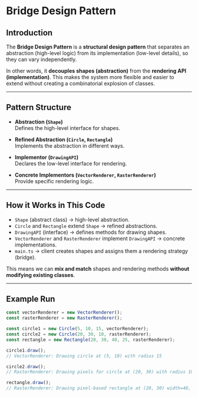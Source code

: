 # Bridge Design Pattern  

## Introduction  
The **Bridge Design Pattern** is a **structural design pattern** that separates an abstraction (high-level logic) from its implementation (low-level details), so they can vary independently.  

In other words, it **decouples shapes (abstraction)** from the **rendering API (implementation)**. This makes the system more flexible and easier to extend without creating a combinatorial explosion of classes.  

---

## Pattern Structure  

- **Abstraction (`Shape`)**  
  Defines the high-level interface for shapes.  

- **Refined Abstraction (`Circle`, `Rectangle`)**  
  Implements the abstraction in different ways.  

- **Implementor (`DrawingAPI`)**  
  Declares the low-level interface for rendering.  

- **Concrete Implementors (`VectorRenderer`, `RasterRenderer`)**  
  Provide specific rendering logic.  

---

## How it Works in This Code  

- `Shape` (abstract class) → high-level abstraction.  
- `Circle` and `Rectangle` extend `Shape` → refined abstractions.  
- `DrawingAPI` (interface) → defines methods for drawing shapes.  
- `VectorRenderer` and `RasterRenderer` implement `DrawingAPI` → concrete implementations.  
- `main.ts` → client creates shapes and assigns them a rendering strategy (bridge).  

This means we can **mix and match** shapes and rendering methods **without modifying existing classes**.  

---

## Example Run  

```ts
const vectorRenderer = new VectorRenderer();
const rasterRenderer = new RasterRenderer();

const circle1 = new Circle(5, 10, 15, vectorRenderer);
const circle2 = new Circle(20, 30, 10, rasterRenderer);
const rectangle = new Rectangle(20, 30, 40, 25, rasterRenderer);

circle1.draw();  
// VectorRenderer: Drawing circle at (5, 10) with radius 15

circle2.draw();  
// RasterRenderer: Drawing pixels for circle at (20, 30) with radius 10

rectangle.draw();  
// RasterRenderer: Drawing pixel-based rectangle at (20, 30) width=40, height=25
